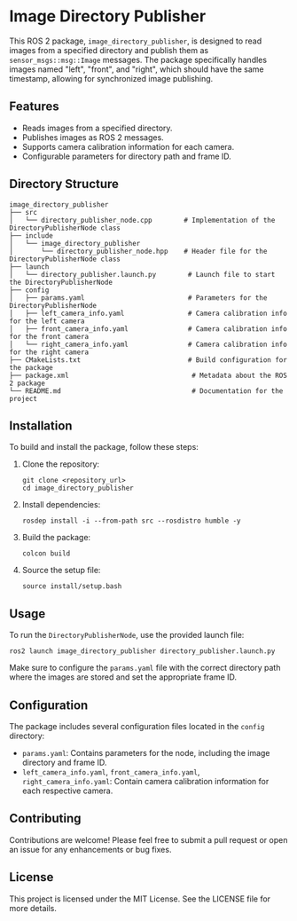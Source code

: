 # Image Directory Publisher

This ROS 2 package, `image_directory_publisher`, is designed to read images from a specified directory and publish them as `sensor_msgs::msg::Image` messages. The package specifically handles images named "left", "front", and "right", which should have the same timestamp, allowing for synchronized image publishing.

## Features

- Reads images from a specified directory.
- Publishes images as ROS 2 messages.
- Supports camera calibration information for each camera.
- Configurable parameters for directory path and frame ID.

## Directory Structure

```
image_directory_publisher
├── src
│   └── directory_publisher_node.cpp        # Implementation of the DirectoryPublisherNode class
├── include
│   └── image_directory_publisher
│       └── directory_publisher_node.hpp    # Header file for the DirectoryPublisherNode class
├── launch
│   └── directory_publisher.launch.py        # Launch file to start the DirectoryPublisherNode
├── config
│   ├── params.yaml                          # Parameters for the DirectoryPublisherNode
│   ├── left_camera_info.yaml                # Camera calibration info for the left camera
│   ├── front_camera_info.yaml               # Camera calibration info for the front camera
│   └── right_camera_info.yaml               # Camera calibration info for the right camera
├── CMakeLists.txt                           # Build configuration for the package
├── package.xml                               # Metadata about the ROS 2 package
└── README.md                                 # Documentation for the project
```

## Installation

To build and install the package, follow these steps:

1. Clone the repository:
   ```
   git clone <repository_url>
   cd image_directory_publisher
   ```

2. Install dependencies:
   ```
   rosdep install -i --from-path src --rosdistro humble -y
   ```

3. Build the package:
   ```
   colcon build
   ```

4. Source the setup file:
   ```
   source install/setup.bash
   ```

## Usage

To run the `DirectoryPublisherNode`, use the provided launch file:

```
ros2 launch image_directory_publisher directory_publisher.launch.py
```

Make sure to configure the `params.yaml` file with the correct directory path where the images are stored and set the appropriate frame ID.

## Configuration

The package includes several configuration files located in the `config` directory:

- `params.yaml`: Contains parameters for the node, including the image directory and frame ID.
- `left_camera_info.yaml`, `front_camera_info.yaml`, `right_camera_info.yaml`: Contain camera calibration information for each respective camera.

## Contributing

Contributions are welcome! Please feel free to submit a pull request or open an issue for any enhancements or bug fixes.

## License

This project is licensed under the MIT License. See the LICENSE file for more details.